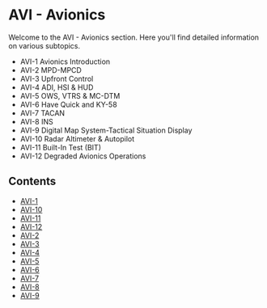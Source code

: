 # AVI - Avionics

Welcome to the AVI - Avionics section. Here you'll find detailed information on various subtopics.
- AVI-1 Avionics Introduction
- AVI-2 MPD-MPCD
- AVI-3 Upfront Control
- AVI-4 ADI, HSI & HUD
- AVI-5 OWS, VTRS & MC-DTM
- AVI-6 Have Quick and KY-58
- AVI-7 TACAN
- AVI-8 INS
- AVI-9 Digital Map System-Tactical Situation Display
- AVI-10 Radar Altimeter & Autopilot
- AVI-11 Built-In Test (BIT)
- AVI-12 Degraded Avionics Operations

## Contents

- [AVI-1](avi-1.md)
- [AVI-10](avi-10.md)
- [AVI-11](avi-11.md)
- [AVI-12](avi-12.md)
- [AVI-2](avi-2.md)
- [AVI-3](avi-3.md)
- [AVI-4](avi-4.md)
- [AVI-5](avi-5.md)
- [AVI-6](avi-6.md)
- [AVI-7](avi-7.md)
- [AVI-8](avi-8.md)
- [AVI-9](avi-9.md)

